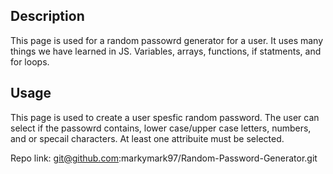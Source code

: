 ## Description



This page is used for a random passowrd generator for a user. It uses many things we have learned in JS. Variables, arrays, functions, if statments, and for loops. 




## Usage
This page is used to create a user spesfic random password. The user can select if the passowrd contains, lower case/upper case letters, numbers, and or specail characters. At least one attribuite must be selected. 


Repo link: git@github.com:markymark97/Random-Password-Generator.git

